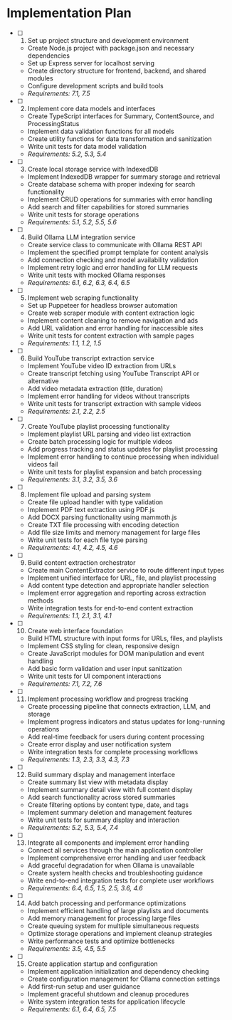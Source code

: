 # Implementation Plan

- [ ] 1. Set up project structure and development environment
  - Create Node.js project with package.json and necessary dependencies
  - Set up Express server for localhost serving
  - Create directory structure for frontend, backend, and shared modules
  - Configure development scripts and build tools
  - _Requirements: 7.1, 7.5_

- [ ] 2. Implement core data models and interfaces
  - Create TypeScript interfaces for Summary, ContentSource, and ProcessingStatus
  - Implement data validation functions for all models
  - Create utility functions for data transformation and sanitization
  - Write unit tests for data model validation
  - _Requirements: 5.2, 5.3, 5.4_

- [ ] 3. Create local storage service with IndexedDB
  - Implement IndexedDB wrapper for summary storage and retrieval
  - Create database schema with proper indexing for search functionality
  - Implement CRUD operations for summaries with error handling
  - Add search and filter capabilities for stored summaries
  - Write unit tests for storage operations
  - _Requirements: 5.1, 5.2, 5.5, 5.6_

- [ ] 4. Build Ollama LLM integration service
  - Create service class to communicate with Ollama REST API
  - Implement the specified prompt template for content analysis
  - Add connection checking and model availability validation
  - Implement retry logic and error handling for LLM requests
  - Write unit tests with mocked Ollama responses
  - _Requirements: 6.1, 6.2, 6.3, 6.4, 6.5_

- [ ] 5. Implement web scraping functionality
  - Set up Puppeteer for headless browser automation
  - Create web scraper module with content extraction logic
  - Implement content cleaning to remove navigation and ads
  - Add URL validation and error handling for inaccessible sites
  - Write unit tests for content extraction with sample pages
  - _Requirements: 1.1, 1.2, 1.5_

- [ ] 6. Build YouTube transcript extraction service
  - Implement YouTube video ID extraction from URLs
  - Create transcript fetching using YouTube Transcript API or alternative
  - Add video metadata extraction (title, duration)
  - Implement error handling for videos without transcripts
  - Write unit tests for transcript extraction with sample videos
  - _Requirements: 2.1, 2.2, 2.5_

- [ ] 7. Create YouTube playlist processing functionality
  - Implement playlist URL parsing and video list extraction
  - Create batch processing logic for multiple videos
  - Add progress tracking and status updates for playlist processing
  - Implement error handling to continue processing when individual videos fail
  - Write unit tests for playlist expansion and batch processing
  - _Requirements: 3.1, 3.2, 3.5, 3.6_

- [ ] 8. Implement file upload and parsing system
  - Create file upload handler with type validation
  - Implement PDF text extraction using PDF.js
  - Add DOCX parsing functionality using mammoth.js
  - Create TXT file processing with encoding detection
  - Add file size limits and memory management for large files
  - Write unit tests for each file type parsing
  - _Requirements: 4.1, 4.2, 4.5, 4.6_

- [ ] 9. Build content extraction orchestrator
  - Create main ContentExtractor service to route different input types
  - Implement unified interface for URL, file, and playlist processing
  - Add content type detection and appropriate handler selection
  - Implement error aggregation and reporting across extraction methods
  - Write integration tests for end-to-end content extraction
  - _Requirements: 1.1, 2.1, 3.1, 4.1_

- [ ] 10. Create web interface foundation
  - Build HTML structure with input forms for URLs, files, and playlists
  - Implement CSS styling for clean, responsive design
  - Create JavaScript modules for DOM manipulation and event handling
  - Add basic form validation and user input sanitization
  - Write unit tests for UI component interactions
  - _Requirements: 7.1, 7.2, 7.6_

- [ ] 11. Implement processing workflow and progress tracking
  - Create processing pipeline that connects extraction, LLM, and storage
  - Implement progress indicators and status updates for long-running operations
  - Add real-time feedback for users during content processing
  - Create error display and user notification system
  - Write integration tests for complete processing workflows
  - _Requirements: 1.3, 2.3, 3.3, 4.3, 7.3_

- [ ] 12. Build summary display and management interface
  - Create summary list view with metadata display
  - Implement summary detail view with full content display
  - Add search functionality across stored summaries
  - Create filtering options by content type, date, and tags
  - Implement summary deletion and management features
  - Write unit tests for summary display and interaction
  - _Requirements: 5.2, 5.3, 5.4, 7.4_

- [ ] 13. Integrate all components and implement error handling
  - Connect all services through the main application controller
  - Implement comprehensive error handling and user feedback
  - Add graceful degradation for when Ollama is unavailable
  - Create system health checks and troubleshooting guidance
  - Write end-to-end integration tests for complete user workflows
  - _Requirements: 6.4, 6.5, 1.5, 2.5, 3.6, 4.6_

- [ ] 14. Add batch processing and performance optimizations
  - Implement efficient handling of large playlists and documents
  - Add memory management for processing large files
  - Create queuing system for multiple simultaneous requests
  - Optimize storage operations and implement cleanup strategies
  - Write performance tests and optimize bottlenecks
  - _Requirements: 3.5, 4.5, 5.5_

- [ ] 15. Create application startup and configuration
  - Implement application initialization and dependency checking
  - Create configuration management for Ollama connection settings
  - Add first-run setup and user guidance
  - Implement graceful shutdown and cleanup procedures
  - Write system integration tests for application lifecycle
  - _Requirements: 6.1, 6.4, 6.5, 7.5_